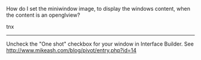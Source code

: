

How do I set the miniwindow image, to display the windows content, when the content is an openglview?

tnx

----

Uncheck the "One shot" checkbox for your window in Interface Builder. See http://www.mikeash.com/blog/pivot/entry.php?id=14
